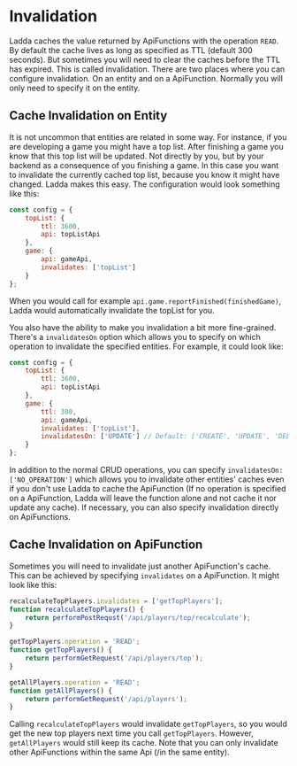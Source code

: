 # Invalidation

Ladda caches the value returned by ApiFunctions with the operation `READ`. By default the cache lives as long as specified as TTL (default 300 seconds). But sometimes you will need to clear the caches before the TTL has expired. This is called invalidation. There are two places where you can configure invalidation. On an entity and on a ApiFunction. Normally you will only need to specify it on the entity.

## Cache Invalidation on Entity

It is not uncommon that entities are related in some way. For instance, if you are developing a game you might have a top list. After finishing a game you know that this top list will be updated. Not directly by you, but by your backend as a consequence of you finishing a game. In this case you want to invalidate the currently cached top list, because you know it might have changed. Ladda makes this easy. The configuration would look something like this:

```javascript
const config = {
    topList: {
        ttl: 3600,
        api: topListApi
    },
    game: {
        api: gameApi,
        invalidates: ['topList']
    }
};
```

When you would call for example `api.game.reportFinished(finishedGame)`, Ladda would automatically invalidate the topList for you.

You also have the ability to make you invalidation a bit more fine-grained. There's a `invalidatesOn` option which allows you to specify on which operation to invalidate the specified entities. For example, it could look like:

```javascript
const config = {
    topList: {
        ttl: 3600,
        api: topListApi
    },
    game: {
        ttl: 300,
        api: gameApi,
        invalidates: ['topList'],
        invalidatesOn: ['UPDATE'] // Default: ['CREATE', 'UPDATE', 'DELETE']
    }
};
```

In addition to the normal CRUD operations, you can specify `invalidatesOn: ['NO_OPERATION']` which allows you to invalidate other entities' caches even if you don't use Ladda to cache the ApiFunction (If no operation is specified on a ApiFunction, Ladda will leave the function alone and not cache it nor update any cache). If necessary, you can also specify invalidation directly on ApiFunctions.

## Cache Invalidation on ApiFunction

Sometimes you will need to invalidate just another ApiFunction's cache. This can be achieved by specifying `invalidates` on a ApiFunction. It might look like this:

```javascript
recalculateTopPlayers.invalidates = ['getTopPlayers'];
function recalculateTopPlayers() {
    return performPostRequst('/api/players/top/recalculate');
}

getTopPlayers.operation = 'READ';
function getTopPlayers() {
    return performGetRequest('/api/players/top');
}

getAllPlayers.operation = 'READ';
function getAllPlayers() {
    return performGetRequest('/api/players');
}
```

Calling `recalculateTopPlayers` would invalidate `getTopPlayers`, so you would get the new top players next time you call `getTopPlayers`. However, `getAllPlayers` would still keep its cache. Note that you can only invalidate other ApiFunctions within the same Api (/in the same entity).
